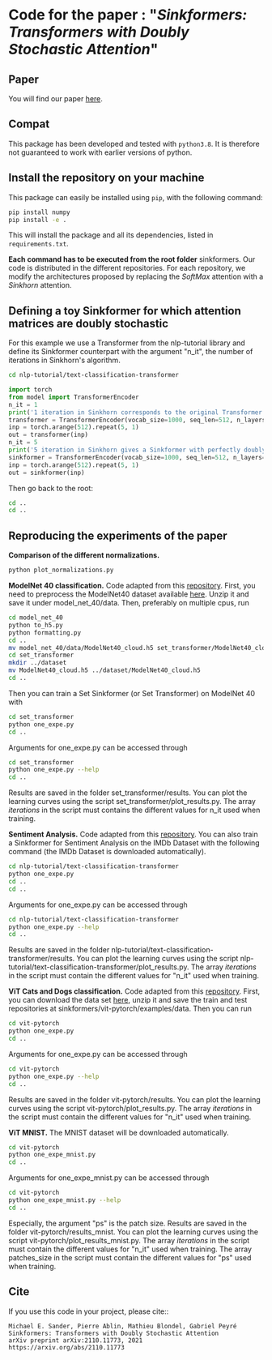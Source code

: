 # Code for the paper : "_Sinkformers:  Transformers with Doubly Stochastic Attention_"

## Paper
You will find our paper [here](https://arxiv.org/abs/2110.11773).

## Compat

This package has been developed and tested with `python3.8`. It is therefore not guaranteed to work with earlier versions of python.

## Install the repository on your machine


This package can easily be installed using `pip`, with the following command:

```bash
pip install numpy
pip install -e .
```

This will install the package and all its dependencies, listed in `requirements.txt`.

**Each command has to be executed from the root folder** sinkformers. 
Our code is distributed in the different repositories. For each repository, we modify the architectures proposed by replacing the _SoftMax_ attention with a _Sinkhorn_ attention.  

## Defining a toy Sinkformer for which attention matrices are doubly stochastic

For this example we use a Transformer from the nlp-tutorial library and define its Sinkformer counterpart with the argument "n_it", the number of iterations in Sinkhorn's algorithm. 

```bash
cd nlp-tutorial/text-classification-transformer
```

```python
import torch
from model import TransformerEncoder
n_it = 1
print('1 iteration in Sinkhorn corresponds to the original Transformer: ')
transformer = TransformerEncoder(vocab_size=1000, seq_len=512, n_layers=1,  n_heads=1, n_it=n_it, print_attention=True, pad_id=-1)
inp = torch.arange(512).repeat(5, 1)
out = transformer(inp)
n_it = 5
print('5 iteration in Sinkhorn gives a Sinkformer with perfectly doubly stochastic attention matrices: ')
sinkformer = TransformerEncoder(vocab_size=1000, seq_len=512, n_layers=1,  n_heads=1, n_it=n_it, print_attention=True, pad_id=-1)
inp = torch.arange(512).repeat(5, 1)
out = sinkformer(inp)
```


Then go back to the root:

```bash
cd ..
cd ..
```

## Reproducing the experiments of the paper

**Comparison of the different normalizations.**

```bash
python plot_normalizations.py
```

**ModelNet 40 classification.** Code adapted from this [repository](https://github.com/juho-lee/set_transformer).
First, you need to preprocess the ModelNet40 dataset available [here](http://modelnet.cs.princeton.edu/). Unzip it and save it under model_net_40/data. Then, preferably on multiple cpus, run

```bash
cd model_net_40
python to_h5.py
python formatting.py
cd ..
mv model_net_40/data/ModelNet40_cloud.h5 set_transformer/ModelNet40_cloud.h5
cd set_transformer
mkdir ../dataset
mv ModelNet40_cloud.h5 ../dataset/ModelNet40_cloud.h5
cd ..
```

Then you can train a Set Sinkformer (or Set Transformer) on ModelNet 40 with 

```bash
cd set_transformer
python one_expe.py
cd ..
```

Arguments for one_expe.py can be accessed through 

```bash
cd set_transformer
python one_expe.py --help
cd ..
```

Results are saved in the folder set_transformer/results. You can plot the learning curves using the script set_transformer/plot_results.py. The array _iterations_ in the script must contains the different values for n_it used when training. 


**Sentiment Analysis.** Code adapted from this [repository](https://github.com/lyeoni/nlp-tutorial/tree/master/text-classification-transformer). You can also train a Sinkformer for Sentiment Analysis on the IMDb Dataset with the following command (the IMDb Dataset is downloaded automatically).

```bash
cd nlp-tutorial/text-classification-transformer
python one_expe.py
cd ..
cd ..
```

Arguments for one_expe.py can be accessed through 

```bash
cd nlp-tutorial/text-classification-transformer
python one_expe.py --help
cd ..
```

Results are saved in the folder nlp-tutorial/text-classification-transformer/results. You can plot the learning curves using the script nlp-tutorial/text-classification-transformer/plot_results.py. The array _iterations_ in the script must contain the different values for "n_it" used when training.

**ViT Cats and Dogs classification.** Code adapted from this [repository](https://github.com/lucidrains/vit-pytorch). First, you can download the data set [here](https://www.kaggle.com/c/dogs-vs-cats/data), unzip it and save the train and test repositories at sinkformers/vit-pytorch/examples/data. Then you can run 

```bash
cd vit-pytorch
python one_expe.py
cd ..
```


Arguments for one_expe.py can be accessed through 

```bash
cd vit-pytorch
python one_expe.py --help
cd ..
```

Results are saved in the folder vit-pytorch/results. You can plot the learning curves using the script vit-pytorch/plot_results.py. The array _iterations_ in the script must contain the different values for "n_it" used when training.

**ViT MNIST.** The MNIST dataset will be downloaded automatically. 

```bash
cd vit-pytorch
python one_expe_mnist.py
cd ..
```

Arguments for one_expe_mnist.py can be accessed through 

```bash
cd vit-pytorch
python one_expe_mnist.py --help
cd ..
```

Especially, the argument "ps" is the patch size. Results are saved in the folder vit-pytorch/results_mnist. You can plot the learning curves using the script vit-pytorch/plot_results_mnist.py. The array _iterations_ in the script must contain the different values for "n_it" used when training. The array patches_size in the script must contain the different values for "ps" used when training.

Cite
----

If you use this code in your project, please cite::

    Michael E. Sander, Pierre Ablin, Mathieu Blondel, Gabriel Peyré
    Sinkformers: Transformers with Doubly Stochastic Attention
    arXiv preprint arXiv:2110.11773, 2021
    https://arxiv.org/abs/2110.11773


